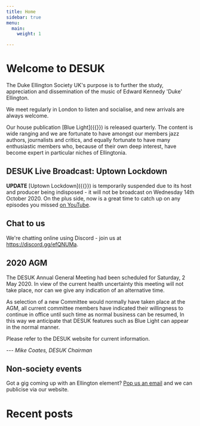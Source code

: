 ```yaml
---
title: Home
sidebar: true
menu:
  main:
    weight: 1

---
```

# Welcome to DESUK

The Duke Ellington Society UK's purpose is to further the study, appreciation and dissemination of the music of Edward Kennedy 'Duke' Ellington.

We meet regularly in London to listen and socialise, and new arrivals are always welcome.

Our house publication [Blue Light]({{<relref blue_light>}}) is released quarterly. The content is wide ranging and we are fortunate to have amongst our members jazz authors, journalists and critics, and equally fortunate to have many enthusiastic members who, because of their own deep interest, have become expert in particular niches of Ellingtonia.

## DESUK Live Broadcast: Uptown Lockdown

**UPDATE** [Uptown Lockdown]({{<relref uptown_lockdown>}}) is temporarily suspended due to its host and producer being indisposed - it will not be broadcast on Wednesday 14th October 2020. On the plus side, now is a great time to catch up on any episodes you missed [on YouTube](https://www.youtube.com/channel/UCq3QqJgdSJwk4nlmnnaH42Q/).

## Chat to us

We're chatting online using Discord - join us at https://discord.gg/efQNUMa.

## 2020 AGM

The DESUK Annual General Meeting had been scheduled for Saturday, 2 May 2020. In view of the current health uncertainty  this meeting will not take place, nor can we give any indication of an alternative time.

As selection of a new Committee would normally have taken place at the AGM, all current committee members have indicated their willingness to continue in office until such time as normal business can be resumed, In this way we anticipate that DESUK features such as Blue Light can appear in the normal manner.

Please refer to the DESUK website for current information.

--- *Mike Coates, DESUK Chairman*

## Non-society events

Got a gig coming up with an Ellington element? <a href="mailto:desuk@dukeellington.org.uk">Pop us an email</a> and we can publicise via our website.


# Recent posts
